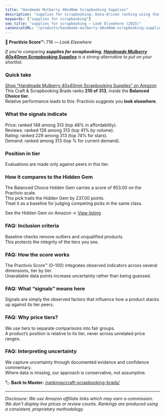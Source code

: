 ```yaml
---
title: "Handmade Mulberry 40x40mm Scrapbooking Supplies"
description: "supplies for scrapbooking: Data-driven ranking using the Practivio Score™. Positioned by quality, value, demand, findability, momentum."
keywords: ["supplies for scrapbooking"]
seo_title: "supplies for scrapbooking — Look Elsewhere (2025)"
canonicalURL: "/products/handmade-mulberry-40x40mm-scrapbooking-supplies-B0BL2NLY7K/"
---
```


**🚫 Practivio Score™:** 716 — _Look Elsewhere_


*If you're comparing **supplies for scrapbooking**, **[Handmade Mulberry 40x40mm Scrapbooking Supplies](https://www.amazon.com/dp/B0BL2NLY7K?tag=practivio-20)** is a strong alternative to put on your shortlist.*
### Quick take
[Shop “Handmade Mulberry 40x40mm Scrapbooking Supplies” on Amazon](https://www.amazon.com/dp/B0BL2NLY7K?tag=practivio-20)
This Craft & Scrapbooking Brads ranks **210 of 313**, inside the **Balanced Choice tier**.  
Relative performance leads to this: Practivio suggests you **look elsewhere**.

### What the signals indicate
Price: ranked 148 among 313 (top 48% in affordability).  
Reviews: ranked 126 among 313 (top 41% by volume).  
Rating: ranked 229 among 313 (top 74% for stars).  
Demand: ranked  among 313 (top % for current demand).

### Position in tier
Evaluations are made only against peers in this tier.

### How it compares to the Hidden Gem
The Balanced Choice Hidden Gem carries a score of 953.00 on the Practivio scale.  
This pick trails the Hidden Gem by 237.00 points.  
Treat it as a baseline for judging competing picks in the same class.  

See the Hidden Gem on Amazon → [View listing](https://www.amazon.com/dp/B09VGSNWZW?tag=practivio-20)

### FAQ: Inclusion criteria
Baseline checks remove outliers and unqualified products.  
This protects the integrity of the tiers you see.

### FAQ: How the score works
The Practivio Score™ (0–100) integrates observed indicators across several dimensions, tier by tier.  
Unavailable data points increase uncertainty rather than being guessed.

### FAQ: What “signals” means here
Signals are simply the observed factors that influence how a product stacks up against its tier peers.

### FAQ: Why price tiers?
We use tiers to separate comparisons into fair groups.  
A product’s position is relative to its tier, never across unrelated price ranges.

### FAQ: Interpreting uncertainty
We capture uncertainty through documented evidence and confidence commentary.  
Where data is missing, our approach is conservative, not assumptive.


🏷️ **Back to Master:** [/rankings/craft-scrapbooking-brads/](/rankings/craft-scrapbooking-brads/)

---
_Disclosure: We use Amazon affiliate links which may earn a commission. We don’t display live prices or review counts. Rankings are produced using a consistent, proprietary methodology._
